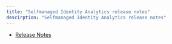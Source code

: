 ```yaml
---
title: "Selfmanaged Identity Analytics release notes"
descirption: "Selfmanaged Identity Analytics release notes"
---
```


- [Release Notes](index.md)
